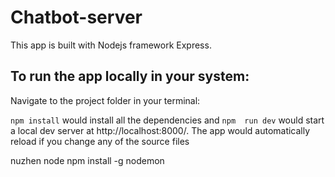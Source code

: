 # Chatbot-server
This app is built with Nodejs framework Express.

## To run the app locally in your system:
Navigate to the project folder in your terminal:

`npm install` would install all the dependencies and `npm  run dev` would start a local dev server at http://localhost:8000/. The app would automatically reload if you change any of the source files


nuzhen node npm install -g nodemon
